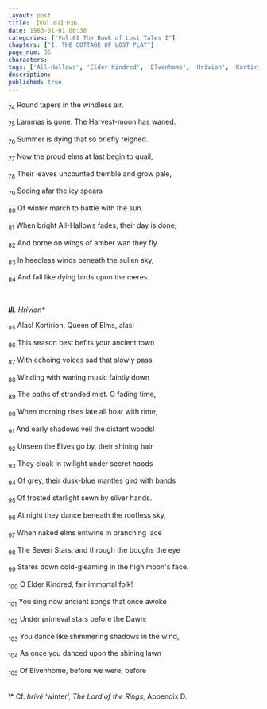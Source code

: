 ```yaml
---
layout: post
title: 【Vol.01】P36.
date: 1983-01-01 00:36
categories: ["Vol.01 The Book of Lost Tales I"]
chapters: ["I. THE COTTAGE OF LOST PLAY"]
page_num: 36
characters: 
tags: ['All-Hallows', 'Elder Kindred', 'Elvenhome', 'Hrívion', 'Kortirion', 'Kortirion among the Trees', 'The Trees of Kortirion', 'Lord of the Rings, The']
description: 
published: true
---
```


<SUB>74</SUB> Round tapers in the windless air.

<SUB>75</SUB> Lammas is gone. The Harvest-moon has waned.

<SUB>76</SUB> Summer is dying that so briefly reigned.

<SUB>77</SUB> Now the proud elms at last begin to quail,

<SUB>78</SUB> Their leaves uncounted tremble and grow pale,

<SUB>79</SUB> Seeing afar the icy spears

<SUB>80</SUB> Of winter march to battle with the sun.

<SUB>81</SUB> When bright All-Hallows fades, their day is done,

<SUB>82</SUB> And borne on wings of amber wan they fly

<SUB>83</SUB> In heedless winds beneath the sullen sky,

<SUB>84</SUB> And fall like dying birds upon the meres.

<BR>

<I><B>III</B>. Hrívion\*</I>

<SUB>85</SUB> Alas! Kortirion, Queen of Elms, alas!

<SUB>86</SUB> This season best befits your ancient town

<SUB>87</SUB> With echoing voices sad that slowly pass,

<SUB>88</SUB> Winding with waning music faintly down

<SUB>89</SUB> The paths of stranded mist. O fading time,

<SUB>90</SUB> When morning rises late all hoar with rime,

<SUB>91</SUB> And early shadows veil the distant woods!

<SUB>92</SUB> Unseen the Elves go by, their shining hair

<SUB>93</SUB> They cloak in twilight under secret hoods

<SUB>94</SUB> Of grey, their dusk-blue mantles gird with bands

<SUB>95</SUB> Of frosted starlight sewn by silver hands.

<SUB>96</SUB> At night they dance beneath the roofless sky,

<SUB>97</SUB> When naked elms entwine in branching lace

<SUB>98</SUB> The Seven Stars, and through the boughs the eye

<SUB>99</SUB> Stares down cold-gleaming in the high moon's face.

<SUB>100</SUB> O Elder Kindred, fair immortal folk!

<SUB>101</SUB> You sing now ancient songs that once awoke

<SUB>102</SUB> Under primeval stars before the Dawn;

<SUB>103</SUB> You dance like shimmering shadows in the wind,

<SUB>104</SUB> As once you danced upon the shining lawn

<SUB>105</SUB> Of Elvenhome, before we were, before

<BR>
\* Cf. <I>hrívë</I> ‘winter’, <I>The Lord of the Rings</I>, Appendix D.

